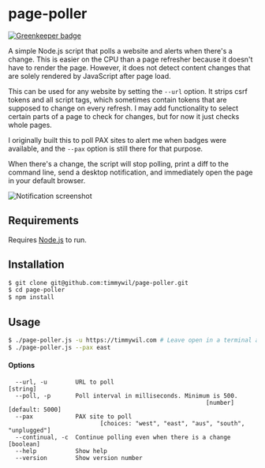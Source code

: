 # page-poller

[![Greenkeeper badge](https://badges.greenkeeper.io/timmywil/page-poller.svg)](https://greenkeeper.io/)

A simple Node.js script that polls a website and alerts when there's a change. This is easier on the CPU than a page refresher because it doesn't have to render the page. However, it does not detect content changes that are solely rendered by JavaScript after page load.

This can be used for any website by setting the `--url` option. It strips csrf tokens and all script tags, which sometimes contain tokens that are supposed to change on every refresh. I may add functionality to select certain parts of a page to check for changes, but for now it just checks whole pages.

I originally built this to poll PAX sites to alert me when badges were available, and the `--pax` option is still there for that purpose.

When there's a change, the script will stop polling, print a diff to the command line, send a desktop notification, and immediately open the page in your default browser.

![Notification screenshot](https://raw.githubusercontent.com/timmywil/page-poller/master/page-poller.png)

## Requirements

Requires [Node.js](https://nodejs.org/en/download/) to run.

## Installation

```bash
$ git clone git@github.com:timmywil/page-poller.git
$ cd page-poller
$ npm install
```

## Usage

```bash
$ ./page-poller.js -u https://timmywil.com # Leave open in a terminal and let it run. Ctrl-c to quit.
$ ./page-poller.js --pax east
```

#### Options

```
  --url, -u        URL to poll                                          [string]
  --poll, -p       Poll interval in milliseconds. Minimum is 500.
                                                        [number] [default: 5000]
  --pax            PAX site to poll
                          [choices: "west", "east", "aus", "south", "unplugged"]
  --continual, -c  Continue polling even when there is a change        [boolean]
  --help           Show help
  --version        Show version number
```

